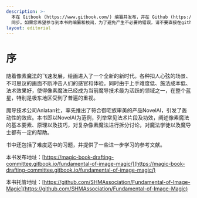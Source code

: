 ```yaml
---
description: >-
  本在 Gitbook (https://www.gitbook.com/) 编纂并发布，并在 Github (https://github.com/)
  同步。如果您希望参与到本书的编纂和校阅，为了避免产生不必要的错误，请不要直接在github点击编辑并进行更新，而是提交PR，或者通过github发issue并提交你的邮箱与准备编纂的内容，我们进过审核后会为你开通gitbook攥写权限。
layout: editorial
---
```


# 序

随着像素魔法的飞速发展，绘画进入了一个全新的新时代。各种扣人心弦的场景、不可思议的画面不断冲击人们的感官和体验。同时由于上手难度低、施法成本低、法术效果好，使得像素魔法已经成为当前魔导技术最为活跃的领域之一，在整个蓝星，特别是极东地区受到了普遍的重视。

魔导技术公司Anlatan社，率先推出了符合御宅族审美的产品NovelAI，引发了轰动性的效应。本书即以NovelAI为范例，列举常见法术片段及功效，阐述像素魔法的基本要素、原理以及技巧，对复杂像素魔法进行拆分讨论，对魔法学徒以及魔导士都有一定的帮助。

书中还包括了难度适中的习题，并提供了一些进一步学习的参考文献。



本书发布地址：[https://magic-book-drafting-committee.gitbook.io/fundamental-of-image-magic/](https://magic-book-drafting-committee.gitbook.io/fundamental-of-image-magic/)

本书托管地址：[https://github.com/SHMAssociation/Fundamental-of-Image-Magic](https://github.com/SHMAssociation/Fundamental-of-Image-Magic)
